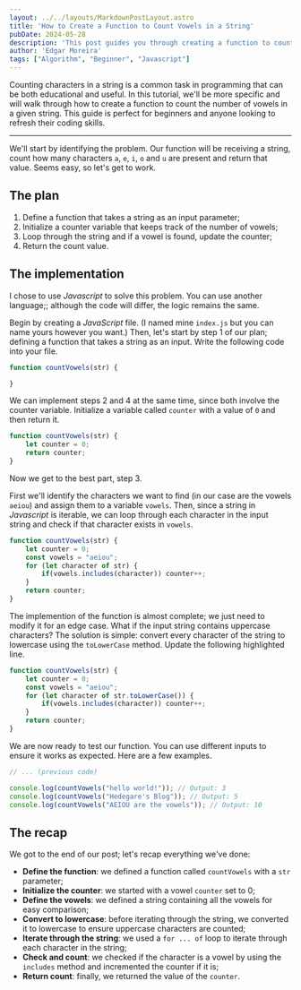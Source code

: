 ```yaml
---
layout: ../../layouts/MarkdownPostLayout.astro
title: 'How to Create a Function to Count Vowels in a String'
pubDate: 2024-05-28
description: 'This post guides you through creating a function to count the vowels in a string. It covers the logic and provides examples, making it suitable for both beginners and those looking to refresh their skills.'
author: 'Edgar Moreira'
tags: ["Algorithm", "Beginner", "Javascript"]
---
```


Counting characters in a string is a common task in programming that can be both educational and useful. In this tutorial, we'll be more specific and will walk through how to create a function to count the number of vowels in a given string. This guide is perfect for beginners and anyone looking to refresh their coding skills.

---

We'll start by identifying the problem. Our function will be receiving a string, count how many characters `a`, `e`, `i`, `o` and `u` are present and return that value. Seems easy, so let's get to work.

## The plan
1. Define a function that takes a string as an input parameter;
2. Initialize a counter variable that keeps track of the number of vowels;
3. Loop through the string and if a vowel is found, update the counter;
4. Return the count value.

## The implementation
I chose to use *Javascript* to solve this problem. You can use another language;; although the code will differ, the logic remains the same.

Begin by creating a *JavaScript* file. (I named mine `index.js` but you can name yours however you want.)
Then, let's start by step 1 of our plan; defining a function that takes a string as an input. Write the following code into your file.

```js title="index.js"
function countVowels(str) {

}
```

We can implement steps 2 and 4 at the same time, since both involve the counter variable. Initialize a variable called `counter` with a value of `0` and then return it.

```js title="index.js"
function countVowels(str) {
    let counter = 0;
    return counter;
}
```

Now we get to the best part, step 3.

First we'll identify the characters we want to find (in our case are the vowels `aeiou`) and assign them to a variable `vowels`. 
Then, since a string in *Javascript* is iterable, we can loop through each character in the input string and check if that character exists in `vowels`.

```js title="index.js" ins={3-6}
function countVowels(str) {
    let counter = 0;
    const vowels = "aeiou";
    for (let character of str) {
        if(vowels.includes(character)) counter++;
    }
    return counter;
}
```

The implemention of the function is almost complete; we just need to modify it for an edge case. What if the input string contains uppercase characters? The solution is simple: convert every character of the string to lowercase using the `toLowerCase` method. Update the following highlighted line.

```js title="index.js" {4}
function countVowels(str) {
    let counter = 0;
    const vowels = "aeiou";
    for (let character of str.toLowerCase()) {
        if(vowels.includes(character)) counter++;
    }
    return counter;
}
```

We are now ready to test our function. You can use different inputs to ensure it works as expected. Here are a few examples.

```js title="index.js" {"1.Add these lines at the end of the file":2-5}
// ... (previous code)

console.log(countVowels("hello world!")); // Output: 3
console.log(countVowels("Hedegare's Blog")); // Output: 5
console.log(countVowels("AEIOU are the vowels")); // Output: 10
```

## The recap
We got to the end of our post; let's recap everything we've done:
* **Define the function**: we defined a function called `countVowels` with a `str` parameter;
* **Initialize the counter**: we started with a vowel `counter` set to 0;
* **Define the vowels**: we defined a string containing all the vowels for easy comparison;
* **Convert to lowercase**: before iterating through the string, we converted it to lowercase to ensure uppercase characters are counted;
* **Iterate through the string**: we used a `for ... of` loop to iterate through each character in the string;
* **Check and count**: we checked if the character is a vowel by using the `includes` method and incremented the counter if it is;
* **Return count**: finally, we returned the value of the `counter`.